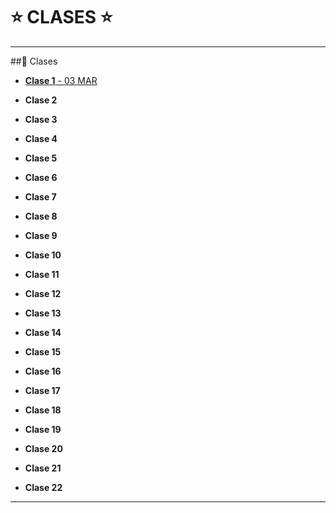 # :star: CLASES :star:

---

##:book: Clases

- [**Clase 1** - 03 MAR](https://github.com/eugenia1984/DisenoUX-UI/blob/main/cac_ux_ui/clases/clase01.md)

- **Clase 2**

- **Clase 3**

- **Clase 4**

- **Clase 5**

- **Clase 6**

- **Clase 7**

- **Clase 8**

- **Clase 9**

- **Clase 10**

- **Clase 11**

- **Clase 12**

- **Clase 13**

- **Clase 14**

- **Clase 15**

- **Clase 16**

- **Clase 17**

- **Clase 18**

- **Clase 19**

- **Clase 20**

- **Clase 21**

- **Clase 22**

---
